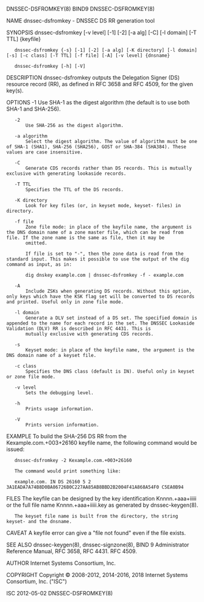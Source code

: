 DNSSEC-DSFROMKEY(8)                                                                                 BIND9                                                                                 DNSSEC-DSFROMKEY(8)



NAME
       dnssec-dsfromkey - DNSSEC DS RR generation tool

SYNOPSIS
       dnssec-dsfromkey [-v level] [-1] [-2] [-a alg] [-C] [-l domain] [-T TTL] {keyfile}

       dnssec-dsfromkey {-s} [-1] [-2] [-a alg] [-K directory] [-l domain] [-s] [-c class] [-T TTL] [-f file] [-A] [-v level] {dnsname}

       dnssec-dsfromkey [-h] [-V]

DESCRIPTION
       dnssec-dsfromkey outputs the Delegation Signer (DS) resource record (RR), as defined in RFC 3658 and RFC 4509, for the given key(s).

OPTIONS
       -1
           Use SHA-1 as the digest algorithm (the default is to use both SHA-1 and SHA-256).

       -2
           Use SHA-256 as the digest algorithm.

       -a algorithm
           Select the digest algorithm. The value of algorithm must be one of SHA-1 (SHA1), SHA-256 (SHA256), GOST or SHA-384 (SHA384). These values are case insensitive.

       -C
           Generate CDS records rather than DS records. This is mutually exclusive with generating lookaside records.

       -T TTL
           Specifies the TTL of the DS records.

       -K directory
           Look for key files (or, in keyset mode, keyset- files) in directory.

       -f file
           Zone file mode: in place of the keyfile name, the argument is the DNS domain name of a zone master file, which can be read from file. If the zone name is the same as file, then it may be
           omitted.

           If file is set to "-", then the zone data is read from the standard input. This makes it possible to use the output of the dig command as input, as in:

           dig dnskey example.com | dnssec-dsfromkey -f - example.com

       -A
           Include ZSKs when generating DS records. Without this option, only keys which have the KSK flag set will be converted to DS records and printed. Useful only in zone file mode.

       -l domain
           Generate a DLV set instead of a DS set. The specified domain is appended to the name for each record in the set. The DNSSEC Lookaside Validation (DLV) RR is described in RFC 4431. This is
           mutually exclusive with generating CDS records.

       -s
           Keyset mode: in place of the keyfile name, the argument is the DNS domain name of a keyset file.

       -c class
           Specifies the DNS class (default is IN). Useful only in keyset or zone file mode.

       -v level
           Sets the debugging level.

       -h
           Prints usage information.

       -V
           Prints version information.

EXAMPLE
       To build the SHA-256 DS RR from the Kexample.com.+003+26160 keyfile name, the following command would be issued:

       dnssec-dsfromkey -2 Kexample.com.+003+26160

       The command would print something like:

       example.com. IN DS 26160 5 2 3A1EADA7A74B8D0BA86726B0C227AA85AB8BBD2B2004F41A868A54F0 C5EA0B94

FILES
       The keyfile can be designed by the key identification Knnnn.+aaa+iiiii or the full file name Knnnn.+aaa+iiiii.key as generated by dnssec-keygen(8).

       The keyset file name is built from the directory, the string keyset- and the dnsname.

CAVEAT
       A keyfile error can give a "file not found" even if the file exists.

SEE ALSO
       dnssec-keygen(8), dnssec-signzone(8), BIND 9 Administrator Reference Manual, RFC 3658, RFC 4431.  RFC 4509.

AUTHOR
       Internet Systems Consortium, Inc.

COPYRIGHT
       Copyright © 2008-2012, 2014-2016, 2018 Internet Systems Consortium, Inc. ("ISC")



ISC                                                                                               2012-05-02                                                                              DNSSEC-DSFROMKEY(8)
